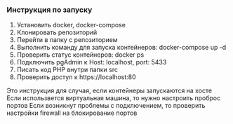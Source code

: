 ### Инструкция по запуску

1. Установить docker, docker-compose
2. Клонировать репозиторий
3. Перейти в папку с репозиторием
4. Выполнить команду для запуска контейнеров: docker-compose up -d
5. Проверить статус контейнеров: docker ps
6. Подключить pgAdmin к Host: localhost, port: 5433
7. Писать код PHP внутри папки src
8. Проверить доступ к https://localhost:80

Это инструкция для случая, если контейнеры запускаются на хосте
Если использвется виртуальная машина, то нужно настроить проброс портов
Если возникнут проблемы с подключением, то проверить настройки firewall на блокирование портов
